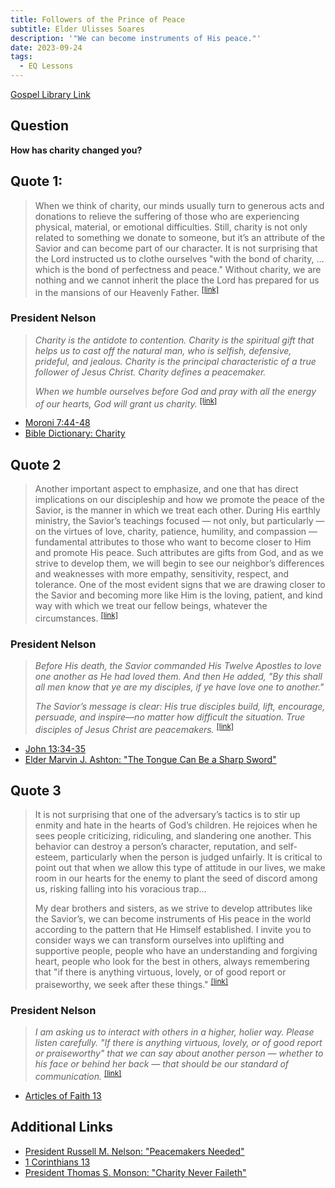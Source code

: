 ```yaml
---
title: Followers of the Prince of Peace
subtitle: Elder Ulisses Soares
description: '"We can become instruments of His peace."'
date: 2023-09-24
tags:
  - EQ Lessons
---
```


[Gospel Library Link](https://www.churchofjesuschrist.org/study/general-conference/2023/04/43soares?lang=eng)

## Question

**How has charity changed you?**

## Quote 1:

> When we think of charity, our minds usually turn to generous acts and donations to relieve the suffering of those who are experiencing physical, material, or emotional difficulties. Still, charity is not only related to something we donate to someone, but it’s an attribute of the Savior and can become part of our character. It is not surprising that the Lord instructed us to clothe ourselves "with the bond of charity, … which is the bond of perfectness and peace." Without charity, we are nothing and we cannot inherit the place the Lord has prepared for us in the mansions of our Heavenly Father. <sup>[[link]](https://www.churchofjesuschrist.org/study/general-conference/2023/04/43soares?lang=eng&id=p5#p5)</sup>

### President Nelson

> _Charity is the antidote to contention. Charity is the spiritual gift that helps us to cast off the natural man, who is selfish, defensive, prideful, and jealous. Charity is the principal characteristic of a true follower of Jesus Christ. Charity defines a peacemaker._
>
> _When we humble ourselves before God and pray with all the energy of our hearts, God will grant us charity._ <sup>[[link]](https://www.churchofjesuschrist.org/study/general-conference/2023/04/47nelson?lang=eng&id=p21-p22#p21)</sup>

- [Moroni 7:44-48](https://www.churchofjesuschrist.org/study/scriptures/bofm/moro/7?lang=eng&id=44-48#p44)
- [Bible Dictionary: Charity](https://www.churchofjesuschrist.org/study/scriptures/bd/charity?lang=eng)

## Quote 2
> Another important aspect to emphasize, and one that has direct implications on our discipleship and how we promote the peace of the Savior, is the manner in which we treat each other. During His earthly ministry, the Savior’s teachings focused — not only, but particularly — on the virtues of love, charity, patience, humility, and compassion — fundamental attributes to those who want to become closer to Him and promote His peace. Such attributes are gifts from God, and as we strive to develop them, we will begin to see our neighbor’s differences and weaknesses with more empathy, sensitivity, respect, and tolerance. One of the most evident signs that we are drawing closer to the Savior and becoming more like Him is the loving, patient, and kind way with which we treat our fellow beings, whatever the circumstances. <sup>[[link]](https://www.churchofjesuschrist.org/study/general-conference/2023/04/43soares?lang=eng&id=p7#p7)</sup>

### President Nelson
> _Before His death, the Savior commanded His Twelve Apostles to love one another as He had loved them. And then He added, "By this shall all men know that ye are my disciples, if ye have love one to another."_
>
> _The Savior’s message is clear: His true disciples build, lift, encourage, persuade, and inspire—no matter how difficult the situation. True disciples of Jesus Christ are peacemakers._ <sup>[[link]](https://www.churchofjesuschrist.org/study/general-conference/2023/04/47nelson?lang=eng&id=p9-p10#p9)</sup>

- [John 13:34-35](https://www.churchofjesuschrist.org/study/scriptures/nt/john/13?lang=eng&id=p34-p35#p34)
- [Elder Marvin J. Ashton: "The Tongue Can Be a Sharp Sword"](https://www.churchofjesuschrist.org/study/general-conference/1992/04/the-tongue-can-be-a-sharp-sword?lang=eng&id=p16-p18#p16)

## Quote 3
> It is not surprising that one of the adversary’s tactics is to stir up enmity and hate in the hearts of God’s children. He rejoices when he sees people criticizing, ridiculing, and slandering one another. This behavior can destroy a person’s character, reputation, and self-esteem, particularly when the person is judged unfairly. It is critical to point out that when we allow this type of attitude in our lives, we make room in our hearts for the enemy to plant the seed of discord among us, risking falling into his voracious trap...
>
> My dear brothers and sisters, as we strive to develop attributes like the Savior’s, we can become instruments of His peace in the world according to the pattern that He Himself established. I invite you to consider ways we can transform ourselves into uplifting and supportive people, people who have an understanding and forgiving heart, people who look for the best in others, always remembering that "if there is anything virtuous, lovely, or of good report or praiseworthy, we seek after these things." <sup>[[link]](https://www.churchofjesuschrist.org/study/general-conference/2023/04/43soares?lang=eng&id=p10,p12#p10)</sup>

### President Nelson
> _I am asking us to interact with others in a higher, holier way. Please listen carefully. "If there is anything virtuous, lovely, or of good report or praiseworthy" that we can say about another person — whether to his face or behind her back — that should be our standard of communication._ <sup>[[link]](https://www.churchofjesuschrist.org/study/general-conference/2023/04/47nelson?lang=eng&id=p13#p13)</sup>

- [Articles of Faith 13](https://www.churchofjesuschrist.org/study/scriptures/pgp/a-of-f/1?lang=eng&id=13#p13)

## Additional Links
- [President Russell M. Nelson: "Peacemakers Needed"](https://www.churchofjesuschrist.org/study/general-conference/2023/04/47nelson?lang=eng)
- [1 Corinthians 13](https://www.churchofjesuschrist.org/study/scriptures/nt/1-cor/13?lang=eng)
- [President Thomas S. Monson: "Charity Never Faileth"](https://www.churchofjesuschrist.org/study/general-conference/2010/10/charity-never-faileth?lang=eng)
